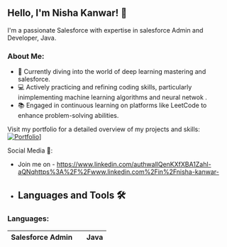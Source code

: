 ## Hello, I'm Nisha Kanwar!  👋
I'm a passionate Salesforce with expertise in salesforce Admin and Developer, Java.
### About Me:
- 🌱 Currently diving into the world of deep learning mastering and salesforce.
- 💻 Actively practicing and refining coding skills, particularly inimplementing machine learning algorithms and neural netwok .
- 📚 Engaged in continuous learning on platforms like LeetCode to enhance problem-solving abilities.

Visit my portfolio for a detailed overview of my projects and skills: [![Portfolio](https://img.shields.io/badge/Portfolio-Visit-brightgreen?style=for-the-badge&logo=github)](https://nisharathoree.github.io/nisha/)]




Social Media 📡:
- Join me on - https://www.linkedin.com/authwallQenKXfXBA1Zahl-aQNqhttps%3A%2F%2Fwww.linkedin.com%2Fin%2Fnisha-kanwar-

- ## Languages and Tools 🛠️
### Languages:
| Salesforce Admin |  | Java |
|--------|---|------|




<!--
**NishaRathoree/NishaRathoree** is a ✨ _special_ ✨ repository because its `README.md` (this file) appears on your GitHub profile.

Here are some ideas to get you started:

- 🔭 I’m currently working on ...
- 🌱 I’m currently learning ...
- 👯 I’m looking to collaborate on ...
- 🤔 I’m looking for help with ...
- 💬 Ask me about ...
- 📫 How to reach me: ...
- 😄 Pronouns: ...
- ⚡ Fun fact: ...
-->
